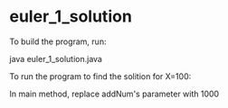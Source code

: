 # euler_1_solution
To build the program, run:

java euler_1_solution.java

To run the program to find the solition for X=100: 

In main method, replace addNum's parameter with 1000
